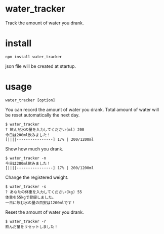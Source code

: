 # water_tracker
Track the amount of water you drank.

# install
```
npm install water_tracker
```

json file will be created at startup.

# usage
```
water_tracker [option]
```

You can record the amount of water you drank.
Total amount of water will be reset automatically the next day.
```
$ water_tracker
? 飲んだ水の量を入力してください(ml) 200
今日は200ml飲みました！
[||||----------------] 17% | 200/1200ml
```

Show how much you drank.
```
$ water_tracker -n
今日は200ml飲みました！
[||||----------------] 17% | 200/1200ml
```

Change the registered weight.
```
$ water_tracker -s
? あなたの体重を入力してください(kg) 55
体重を55kgで登録しました。
一日に飲む水の量の目安は1200mlです！
```

Reset the amount of water you drank.
```
$ water_tracker -r
飲んだ量をリセットしました！
```


